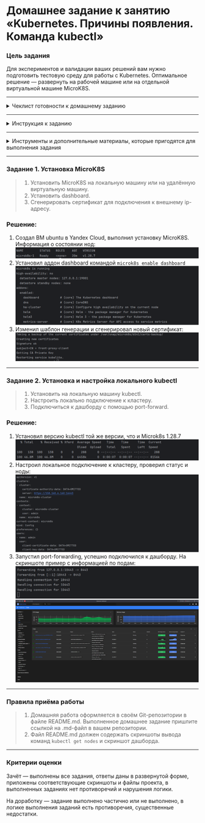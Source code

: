 # Домашнее задание к занятию «Kubernetes. Причины появления. Команда kubectl»

### Цель задания

Для экспериментов и валидации ваших решений вам нужно подготовить тестовую среду для работы с Kubernetes. Оптимальное решение — развернуть на рабочей машине или на отдельной виртуальной машине MicroK8S.

------
<details>
<summary>Чеклист готовности к домашнему заданию</summary>

1. Личный компьютер с ОС Linux или MacOS 

или

2. ВМ c ОС Linux в облаке либо ВМ на локальной машине для установки MicroK8S  

</details>

------
<details>
<summary>Инструкция к заданию</summary>

### Инструкция к заданию

1. Установка MicroK8S:
    - sudo apt update,
    - sudo apt install snapd,
    - sudo snap install microk8s --classic,
    - добавить локального пользователя в группу `sudo usermod -a -G microk8s $USER`,
    - изменить права на папку с конфигурацией `sudo chown -f -R $USER ~/.kube`.

2. Полезные команды:
    - проверить статус `microk8s status --wait-ready`;
    - подключиться к microK8s и получить информацию можно через команду `microk8s command`, например, `microk8s kubectl get nodes`;
    - включить addon можно через команду `microk8s enable`; 
    - список addon `microk8s status`;
    - вывод конфигурации `microk8s config`;
    - проброс порта для подключения локально `microk8s kubectl port-forward -n kube-system service/kubernetes-dashboard 10443:443`.

3. Настройка внешнего подключения:
    - отредактировать файл /var/snap/microk8s/current/certs/csr.conf.template
    ```shell
    # [ alt_names ]
    # Add
    # IP.4 = 123.45.67.89
    ```
    - обновить сертификаты `sudo microk8s refresh-certs --cert front-proxy-client.crt`.

4. Установка kubectl:
    - curl -LO https://storage.googleapis.com/kubernetes-release/release/`curl -s https://storage.googleapis.com/kubernetes-release/release/stable.txt`/bin/linux/amd64/kubectl;
    - chmod +x ./kubectl;
    - sudo mv ./kubectl /usr/local/bin/kubectl;
    - настройка автодополнения в текущую сессию `bash source <(kubectl completion bash)`;
    - добавление автодополнения в командную оболочку bash `echo "source <(kubectl completion bash)" >> ~/.bashrc`.

</details>

------

<details>
<summary>Инструменты и дополнительные материалы, которые пригодятся для выполнения задания</summary>

### Инструменты и дополнительные материалы, которые пригодятся для выполнения задания

1. [Инструкция](https://microk8s.io/docs/getting-started) по установке MicroK8S.
2. [Инструкция](https://kubernetes.io/ru/docs/reference/kubectl/cheatsheet/#bash) по установке автодополнения **kubectl**.
3. [Шпаргалка](https://kubernetes.io/ru/docs/reference/kubectl/cheatsheet/) по **kubectl**.

</details>

------

### Задание 1. Установка MicroK8S

> 1. Установить MicroK8S на локальную машину или на удалённую виртуальную машину.
> 2. Установить dashboard.
> 3. Сгенерировать сертификат для подключения к внешнему ip-адресу.

### Решение:

1. Создал ВМ ubuntu в Yandex Cloud, выполнил установку MicroK8S. Информация о состоянии нод:
![](01.png)
2. Установил аддон dashboard командой `microk8s enable dashboard`
![](02.png)
3. Изменил шаблон генерации и сгенерировал новый сертификат:
![](03.png)


------

### Задание 2. Установка и настройка локального kubectl
> 1. Установить на локальную машину kubectl.
> 2. Настроить локально подключение к кластеру.
> 3. Подключиться к дашборду с помощью port-forward.

### Решение:

1. Установил версию kubectl той же версии, что и Microk8s 1.28.7
![](04.png)
2. Настроил локальное подключение к кластеру, проверил статус и ноды:
![](05.png)
3. Запустил port-forwarding, успешно подключился к дашборду. На скриншоте пример с информацией по подам:
![](07.png)
![](06.png)

------

### Правила приёма работы

> 1. Домашняя работа оформляется в своём Git-репозитории в файле README.md. Выполненное домашнее задание пришлите ссылкой на .md-файл в вашем репозитории.
> 2. Файл README.md должен содержать скриншоты вывода команд `kubectl get nodes` и скриншот дашборда.

------

### Критерии оценки
Зачёт — выполнены все задания, ответы даны в развернутой форме, приложены соответствующие скриншоты и файлы проекта, в выполненных заданиях нет противоречий и нарушения логики.

На доработку — задание выполнено частично или не выполнено, в логике выполнения заданий есть противоречия, существенные недостатки.